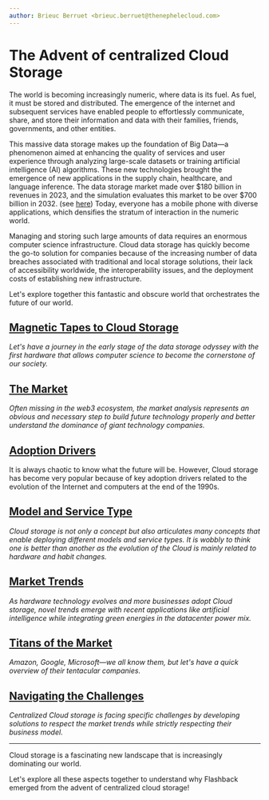 ```yaml
---
author: Brieuc Berruet <brieuc.berruet@thenephelecloud.com>
---
```


# The Advent of centralized Cloud Storage

The world is becoming increasingly numeric, where data is its fuel. As fuel, it must be stored and distributed. The emergence of the internet and subsequent services have enabled people to effortlessly communicate, share, and store their information and data with their families, friends, governments, and other entities.

This massive data storage makes up the foundation of Big Data—a phenomenon aimed at enhancing the quality of services and user experience through analyzing large-scale datasets or training artificial intelligence (AI) algorithms. These new technologies brought the emergence of new applications in the supply chain, healthcare, and language inference. The data storage market made over $180 billion in revenues in 2023, and the simulation evaluates this market to be over $700 billion in 2032. (see [here](https://www.fortunebusinessinsights.com/data-storage-market-102991)) Today, everyone has a mobile phone with diverse applications, which densifies the stratum of interaction in the numeric world.

Managing and storing such large amounts of data requires an enormous computer science infrastructure. Cloud data storage has quickly become the go-to solution for companies because of the increasing number of data breaches associated with traditional and local storage solutions, their lack of accessibility worldwide, the interoperability issues, and the deployment costs of establishing new infrastructure.

Let's explore together this fantastic and obscure world that orchestrates the future of our world.

## [Magnetic Tapes to Cloud Storage](magnetic-tapes-to-cloud-storage.md)

_Let's have a journey in the early stage of the data storage odyssey with the first hardware that allows computer science to become the cornerstone of our society._

## [The Market](the-market.md)

_Often missing in the web3 ecosystem, the market analysis represents an obvious and necessary step to build future technology properly and better understand the dominance of giant technology companies._

## [Adoption Drivers](adoption-drivers.md)

It is always chaotic to know what the future will be. However, Cloud storage has become very popular because of key adoption drivers related to the evolution of the Internet and computers at the end of the 1990s.

## [Model and Service Type](model-and-service-type.md)

_Cloud storage is not only a concept but also articulates many concepts that enable deploying different models and service types. It is wobbly to think one is better than another as the evolution of the Cloud is mainly related to hardware and habit changes._

## [Market Trends](market-trends.md)

_As hardware technology evolves and more businesses adopt Cloud storage, novel trends emerge with recent applications like artificial intelligence while integrating green energies in the datacenter power mix._&#x20;

## [Titans of the Market](titans-of-the-market.md)

_Amazon, Google, Microsoft—we all know them, but let's have a quick overview of their tentacular companies._

## [Navigating the Challenges](navigating-the-challenges.md)

_Centralized Cloud storage is facing specific challenges by developing solutions to respect the market trends while strictly respecting their business model._

***

Cloud storage is a fascinating new landscape that is increasingly dominating our world.&#x20;

Let's explore all these aspects together to understand why Flashback emerged from the advent of centralized cloud storage!



